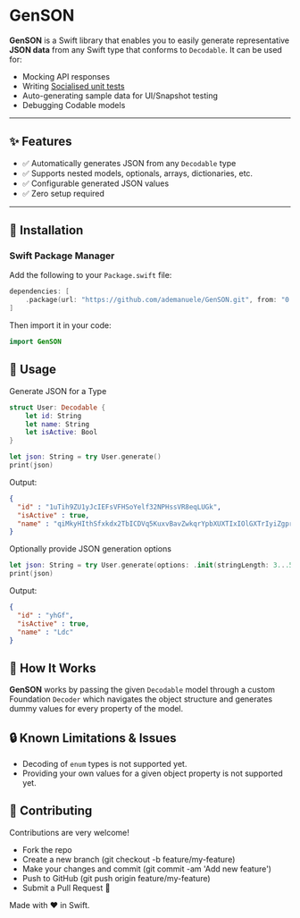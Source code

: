 # GenSON

**GenSON** is a Swift library that enables you to easily generate representative **JSON data** from any Swift type that conforms to `Decodable`. It can be used for:

- Mocking API responses
- Writing [Socialised unit tests](https://martinfowler.com/bliki/UnitTest.html) 
- Auto-generating sample data for UI/Snapshot testing
- Debugging Codable models

---

## ✨ Features

- ✅ Automatically generates JSON from any `Decodable` type  
- ✅ Supports nested models, optionals, arrays, dictionaries, etc.
- ✅ Configurable generated JSON values
- ✅ Zero setup required

---

## 🔧 Installation

### Swift Package Manager

Add the following to your `Package.swift` file:

```swift
dependencies: [
    .package(url: "https://github.com/ademanuele/GenSON.git", from: "0.0.1")
]
```

Then import it in your code:

```swift
import GenSON
```

## 🚀 Usage

Generate JSON for a Type

```swift
struct User: Decodable {
    let id: String
    let name: String
    let isActive: Bool
}

let json: String = try User.generate()
print(json)
```

Output:

```json
{
  "id" : "1uTih9ZU1yJcIEFsVFHSoYelf32NPHssVR8eqLUGk",
  "isActive" : true,
  "name" : "qiMkyHIthSfxkdx2TbICDVq5KuxvBavZwkqrYpbXUXTIxIOlGXTrIyiZgpraF"
}
```

Optionally provide JSON generation options

```swift
let json: String = try User.generate(options: .init(stringLength: 3...5))
print(json)
```

Output:

```json
{
  "id" : "yhGf",
  "isActive" : true,
  "name" : "Ldc"
}
```

## 🧠 How It Works

**GenSON** works by passing the given `Decodable` model through a custom Foundation `Decoder` which navigates the object structure and generates dummy values for every property of the model.

## 🔒 Known Limitations & Issues

- Decoding of `enum` types is not supported yet.
- Providing your own values for a given object property is not supported yet.

## 🤝 Contributing

Contributions are very welcome!

- Fork the repo
- Create a new branch (git checkout -b feature/my-feature)
- Make your changes and commit (git commit -am 'Add new feature')
- Push to GitHub (git push origin feature/my-feature)
- Submit a Pull Request 🎉


Made with ❤️ in Swift.
